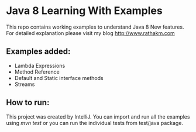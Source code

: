 # Java 8 Learning With Examples

This repo contains working examples to understand Java 8 New features. For detailed explanation please visit my blog http://www.rathakm.com

Examples added:
--------------
- Lambda Expressions
- Method Reference
- Default and Static interface methods
- Streams

How to run:
----------
This project was created by IntelliJ. You can import and run all the examples using <i>mvn test</i> or you can run the individual tests from test/java package. 

